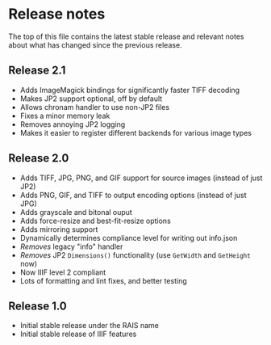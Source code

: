 Release notes
=====

The top of this file contains the latest stable release and relevant notes
about what has changed since the previous release.

Release 2.1
-----

- Adds ImageMagick bindings for significantly faster TIFF decoding
- Makes JP2 support optional, off by default
- Allows chronam handler to use non-JP2 files
- Fixes a minor memory leak
- Removes annoying JP2 logging
- Makes it easier to register different backends for various image types

Release 2.0
-----

- Adds TIFF, JPG, PNG, and GIF support for source images (instead of just JP2)
- Adds PNG, GIF, and TIFF to output encoding options (instead of just JPG)
- Adds grayscale and bitonal ouput
- Adds force-resize and best-fit-resize options
- Adds mirroring support
- Dynamically determines compliance level for writing out info.json
- *Removes* legacy "info" handler
- *Removes* JP2 `Dimensions()` functionality (use `GetWidth` and `GetHeight` now)
- Now IIIF level 2 compliant
- Lots of formatting and lint fixes, and better testing

Release 1.0
-----

- Initial stable release under the RAIS name
- Initial stable release of IIIF features
